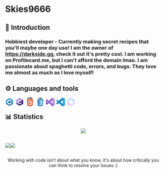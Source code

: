 #  Skies9666


## 📃 Introduction
### Hobbiest developer - Currently making secret recipes that you'll maybe one day use! I am the owner of https://darkside.gg, check it out it's pretty cool. I am working on Profilecard.me, but I can't afford the domain lmao. I am passionate about spaghetti code, errors, and bugs. They love me almost as much as I love myself!

## ⚙️ Languages and tools
<img style="margin-right: 5px" align="left" alt="C++" width="28px" src="icons/cpp.png" />
<img style="margin-right: 5px" align="left" alt="C#" width="28px" src="icons/c-logo-icon-28402.png" />
<img style="margin-right: 5px" align="left" alt="HTML5" width="28px" src="https://raw.githubusercontent.com/github/explore/80688e429a7d4ef2fca1e82350fe8e3517d3494d/topics/html/html.png" />
<img style="margin-right: 5px" align="left" alt="CSS3" width="28px" src="https://raw.githubusercontent.com/github/explore/80688e429a7d4ef2fca1e82350fe8e3517d3494d/topics/css/css.png" />
<img style="margin-right: 5px" align="left" alt="Visual Studio" width="28px" src="icons/MSVC.png"/>
<img style="margin-right: 5px" align="left" alt="Visual Studio Code" src="https://raw.githubusercontent.com/github/explore/80688e429a7d4ef2fca1e82350fe8e3517d3494d/topics/visual-studio-code/visual-studio-code.png" width="28px">
<img style="margin-right: 5px" align="left" alt="GitHub" width="28px" src="icons/github.png"/>
<br>

## 📊 Statistics 
<p align="center">
  <a href="https://discord.com/users/349626663103102976">
  <img width="400" src="https://lanyard.cnrad.dev/api/349626663103102976">
  </a>
</p>
<div style="display: flex;">
  <div>
<p align="center">
  <img width="400" src="https://github-readme-stats.vercel.app/api?username=Skies966&show_icons=true&theme=radical">
</p>
  </div>
  <div>
<p align="center">
  <img width="400" src="https://github-readme-stats.vercel.app/api/top-langs/?username=Skies966&layout=compact&theme=radical">
</p>
  </div>
</div>
<p align="center">
    Working with code isn't about what you know, it's about how critically you can think to resolve your issues :)
</p>


